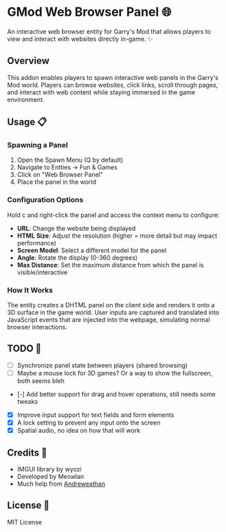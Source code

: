 # GMod Web Browser Panel 🌐

An interactive web browser entity for Garry's Mod that allows players to view and interact with websites directly in-game. ✨

## Overview

This addon enables players to spawn interactive web panels in the Garry's Mod world. Players can browse websites, click links, scroll through pages, and interact with web content while staying immersed in the game environment.

## Usage 📋

### Spawning a Panel

1. Open the Spawn Menu (Q by default)
2. Navigate to Entties -> Fun & Games
3. Click on "Web Browser Panel"
4. Place the panel in the world

### Configuration Options

Hold c and right-click the panel and access the context menu to configure:

- **URL**: Change the website being displayed
- **HTML Size**: Adjust the resolution (higher = more detail but may impact performance)
- **Screen Model**: Select a different model for the panel
- **Angle**: Rotate the display (0-360 degrees)
- **Max Distance**: Set the maximum distance from which the panel is visible/interactive

### How It Works

The entity creates a DHTML panel on the client side and renders it onto a 3D surface in the game world. User inputs are captured and translated into JavaScript events that are injected into the webpage, simulating normal browser interactions.

## TODO 📝

- [ ] Synchronize panel state between players (shared browsing)
- [ ] Maybe a mouse lock for 3D games? Or a way to show the fullscreen, both seems bleh
- [-] Add better support for drag and hover operations, still needs some tweaks
- [x] Improve input support for text fields and form elements
- [x] A lock setting to prevent any input onto the screen
- [x] Spatial audio, no idea on how that will work

## Credits 👏

- IMGUI library by wyozi
- Developed by Meowlan
- Much help from [Andreweathan](https://steamcommunity.com/id/andreweathan/)

## License 📄

MIT License
